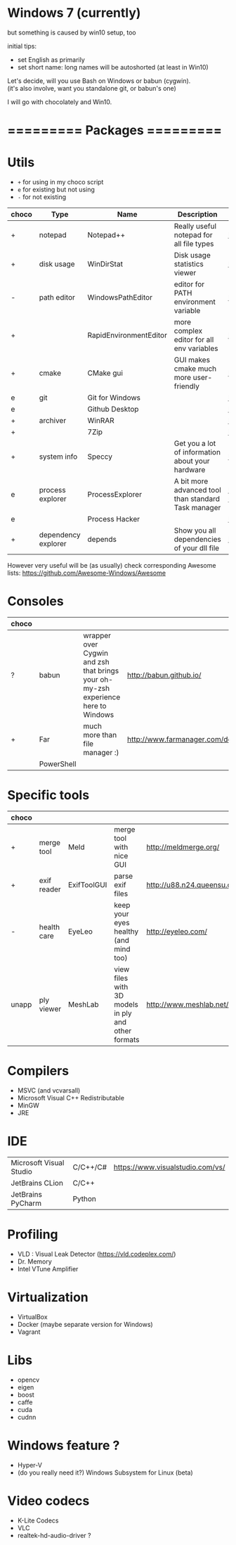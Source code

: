 Windows 7 (currently)
=====================
but something is caused by win10 setup, too


initial tips:
- set English as primarily
- set short name: long names will be autoshorted (at least in Win10)

Let's decide, will you use Bash on Windows or babun (cygwin).  
(it's also involve, want you standalone git, or babun's one)

I will go with chocolately and Win10.


=========  Packages =========
=============================

Utils
=====
- `+` for using in my choco script
- `e` for existing but not using
- `-` for not existing

|choco| Type        | Name                   | Description                                 | Link                           |
|-----|-------------|------------------------|---------------------------------------------|--------------------------------|
|  +  | notepad     | Notepad++              | Really useful notepad for all file types    | https://notepad-plus-plus.org/ |
|  +  | disk usage  | WinDirStat             | Disk usage statistics viewer                | https://windirstat.net/ |
| -   | path editor | WindowsPathEditor      | editor for PATH environment variable        | https://rix0rrr.github.io/WindowsPathEditor/ |
|  +  |             | RapidEnvironmentEditor | more complex editor for all env variables   | https://www.rapidee.com |
|  +  | cmake       | CMake gui              | GUI makes cmake much more user-friendly     | https://cmake.org/download/ |
|   e | git         | Git for Windows        |                                             | https://git-for-windows.github.io/ |
|   e |             | Github Desktop         |                                             | https://desktop.github.com/ |
|  +  | archiver    | WinRAR                 |                                             | http://www.win-rar.com/ |
|  +  |             | 7Zip                   |                                             | http://www.7-zip.org/ |
|  +  | system info         | Speccy          | Get you a lot of information about your hardware       | https://www.piriform.com/speccy |
|   e | process explorer    | ProcessExplorer | A bit more advanced tool than standard Task manager    | https://technet.microsoft.com/en-us/sysinternals/processexplorer.aspx |
|   e |                     | Process Hacker  |                                                        | http://processhacker.sourceforge.net/ |
|  +  | dependency explorer | depends         | Show you all dependencies of your dll file | http://www.dependencywalker.com/ |

However very useful will be (as usually) check corresponding Awesome lists:
https://github.com/Awesome-Windows/Awesome

Consoles
======== 
|choco|            |                                                                                   |                         |
|-----|------------|-----------------------------------------------------------------------------------|-------------------------|
|   ? | babun      | wrapper over Cygwin and zsh that brings your oh-my-zsh experience here to Windows | http://babun.github.io/ |
|  +  | Far        | much more than file manager :)                                                    | http://www.farmanager.com/download.php |
|     | PowerShell |

Specific tools
==============
|choco|             |             |                                       |                        |
|-----|-------------|-------------|---------------------------------------|------------------------|
|  +  | merge tool  | Meld        | merge tool with nice GUI              | http://meldmerge.org/  |
|  +  | exif reader | ExifToolGUI | parse exif files                      | http://u88.n24.queensu.ca/~bogdan/ |
| -   | health care | EyeLeo      | keep your eyes healthy (and mind too) | http://eyeleo.com/ |
|unapp| ply viewer  | MeshLab     | view files with 3D models in ply and other formats | http://www.meshlab.net/ |

Compilers
=========
- MSVC (and vcvarsall)
- Microsoft Visual C++ Redistributable 
- MinGW
- JRE

IDE
===
|                         |          |                                     |
|-------------------------|----------|-------------------------------------|
| Microsoft Visual Studio | C/C++/C# |  https://www.visualstudio.com/vs/   |
| JetBrains CLion         | C/C++    |                                     |
| JetBrains PyCharm       | Python   |                                     |

Profiling 
=============
- VLD : Visual Leak Detector (https://vld.codeplex.com/)
- Dr. Memory
- Intel VTune Amplifier

Virtualization
==============
- VirtualBox
- Docker (maybe separate version for Windows)
- Vagrant

Libs
====
- opencv
- eigen
- boost
- caffe
- cuda
- cudnn

Windows feature ?
=================
- Hyper-V
- (do you really need it?) Windows Subsystem for Linux (beta)

Video codecs
============
- K-Lite Codecs
- VLC
- realtek-hd-audio-driver ?